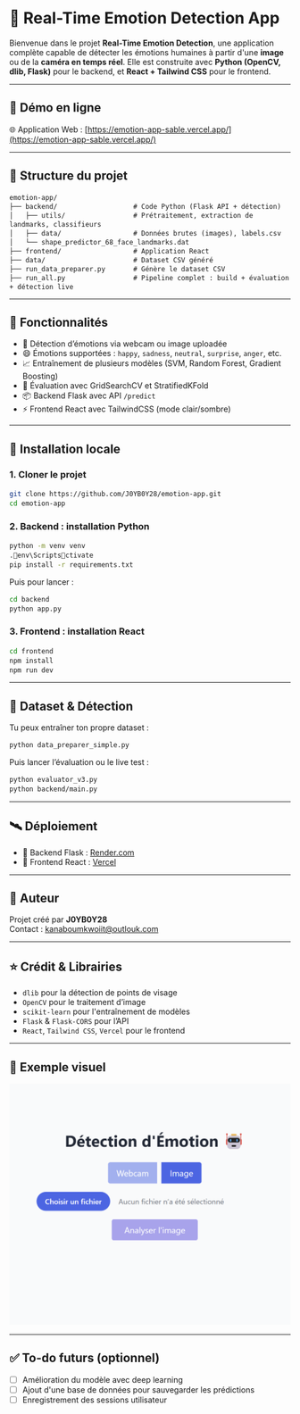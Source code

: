 # 🧠 Real-Time Emotion Detection App

Bienvenue dans le projet **Real-Time Emotion Detection**, une application complète capable de détecter les émotions humaines à partir d'une **image** ou de la **caméra en temps réel**. Elle est construite avec **Python (OpenCV, dlib, Flask)** pour le backend, et **React + Tailwind CSS** pour le frontend.

---

## 🔗 Démo en ligne

🌐 Application Web : [https://emotion-app-sable.vercel.app/](https://emotion-app-sable.vercel.app/)

---

## 📁 Structure du projet

```
emotion-app/
├── backend/                   # Code Python (Flask API + détection)
│   ├── utils/                 # Prétraitement, extraction de landmarks, classifieurs
│   ├── data/                  # Données brutes (images), labels.csv
│   └── shape_predictor_68_face_landmarks.dat
├── frontend/                  # Application React
├── data/                      # Dataset CSV généré
├── run_data_preparer.py       # Génère le dataset CSV
├── run_all.py                 # Pipeline complet : build + évaluation + détection live
```

---

## 🧪 Fonctionnalités

- 🎥 Détection d’émotions via webcam ou image uploadée
- 😄 Émotions supportées : `happy`, `sadness`, `neutral`, `surprise`, `anger`, etc.
- 📈 Entraînement de plusieurs modèles (SVM, Random Forest, Gradient Boosting)
- 🧪 Évaluation avec GridSearchCV et StratifiedKFold
- 📦 Backend Flask avec API `/predict`
- ⚡ Frontend React avec TailwindCSS (mode clair/sombre)

---

## 🚀 Installation locale

### 1. Cloner le projet

```bash
git clone https://github.com/J0YB0Y28/emotion-app.git
cd emotion-app
```

### 2. Backend : installation Python

```bash
python -m venv venv
.env\Scriptsctivate
pip install -r requirements.txt
```

Puis pour lancer :

```bash
cd backend
python app.py
```

### 3. Frontend : installation React

```bash
cd frontend
npm install
npm run dev
```

---

## 🧠 Dataset & Détection

Tu peux entraîner ton propre dataset :

```bash
python data_preparer_simple.py
```

Puis lancer l’évaluation ou le live test :

```bash
python evaluator_v3.py
python backend/main.py
```

---

## 🛰️ Déploiement

- 🎯 Backend Flask : [Render.com](https://render.com)
- 🎯 Frontend React : [Vercel](https://vercel.com)

---

## 🙌 Auteur

Projet créé par **J0YB0Y28**  
Contact : kanaboumkwoiit@outlouk.com 

---

## ⭐ Crédit & Librairies

- `dlib` pour la détection de points de visage
- `OpenCV` pour le traitement d’image
- `scikit-learn` pour l'entraînement de modèles
- `Flask` & `Flask-CORS` pour l’API
- `React`, `Tailwind CSS`, `Vercel` pour le frontend

---

## 📸 Exemple visuel

<img src="frontend/public/demo-ui.png" width="600">

---

## ✅ To-do futurs (optionnel)

- [ ] Amélioration du modèle avec deep learning
- [ ] Ajout d'une base de données pour sauvegarder les prédictions
- [ ] Enregistrement des sessions utilisateur
